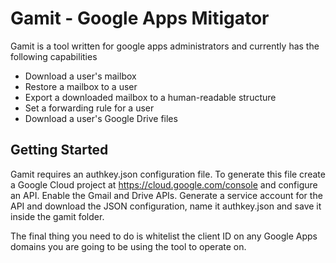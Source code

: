 # Gamit - Google Apps Mitigator

Gamit is a tool written for google apps administrators and currently has the following capabilities

 - Download a user's mailbox
 - Restore a mailbox to a user
 - Export a downloaded mailbox to a human-readable structure
 - Set a forwarding rule for a user
 - Download a user's Google Drive files
 
## Getting Started

Gamit requires an authkey.json configuration file. To generate this file create a Google Cloud project at
https://cloud.google.com/console and configure an API. Enable the Gmail and Drive APIs.
Generate a service account for the API and download the JSON configuration, name it authkey.json and save it inside the
gamit folder.

The final thing you need to do is whitelist the client ID on any Google Apps domains you are going to be using the
tool to operate on.

